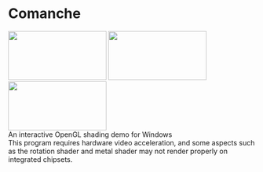 Comanche
========
<a href="http://andrewpinion.com/img/cm1big.jpg"><img src="http://andrewpinion.com/img/cm1big.jpg" width=200 height=100></a>
<a href="http://andrewpinion.com/img/cm2big.jpg"><img src="http://andrewpinion.com/img/cm2big.jpg" width=200 height=100></a>
<a href="http://andrewpinion.com/img/cm3big.jpg"><img src="http://andrewpinion.com/img/cm3big.jpg" width=200 height=100></a>
<br>An interactive OpenGL shading demo for Windows<br>
This program requires hardware video acceleration, and some aspects such as the rotation shader and metal shader may not render properly on integrated chipsets.
